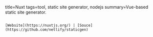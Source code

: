 title=Nuxt
tags=tool, static site generator, nodejs
summary=Vue-based static site generator.
~~~~~~

[Website](https://nuxtjs.org/) | [Souce](https://github.com/netlify/staticgen)

